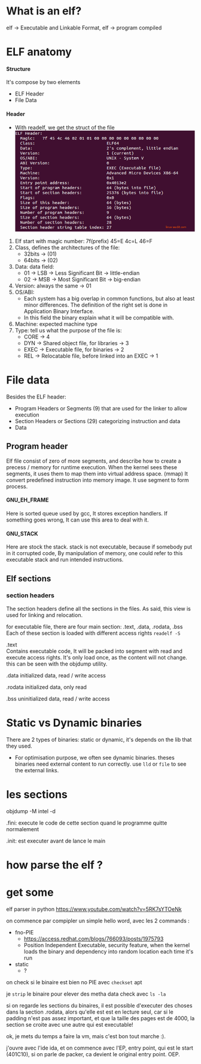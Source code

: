 # What is an elf?

elf -> Executable and Linkable Format,
elf -> program compiled

# ELF anatomy

#### Structure
It's compose by two elements
* ELF Header
* File Data

#### Header
* With readelf, we get the struct of the file
![image](img/image.png)

1. Elf start with magic number: 7f(prefix) 45=E 4c=L 46=F
2. Class, defines the architectures of the file:
   * 32bits -> (01)
   * 64bits -> (02)
3. Data: data field:
   * 01 -> LSB -> Less Significant Bit -> little-endian
   * 02 -> MSB -> Most Significant Bit -> big-endian
4. Version: always the same -> 01
5. OS/ABI:
   * Each system has a big overlap in common functions, but also
     at least minor differences. The definition of the right set is done
     in Application Binary Interface.
   * In this field the binary explain what it will be compatible with.
6. Machine: expected machine type
7. Type: tell us what the purpose of the file is:
   * CORE -> 4
   * DYN  -> Shared object file, for libraries -> 3
   * EXEC -> Executable file, for binaries -> 2
   * REL  -> Relocatable file, before linked into an EXEC -> 1

# File data
Besides the ELF header:
* Program Headers or Segments (9)
  that are used for the linker to allow execution
* Section Headers or Sections (29)
  categorizing instruction and data
* Data


## Program header
Elf file consist of zero of more segments, and describe how to create
a precess / memory for runtime execution.
When the kernel sees these segments, it uses them to map them into virtual
address space. (mmap)
It convert predefined instruction into memory image.
It use segment to form process.

#### GNU_EH_FRAME
Here is sorted queue used by gcc, It stores exception handlers.
If something goes wrong, It can use this area to deal with it.

#### GNU_STACK
Here are stock the stack.
stack is not executable, because if somebody put in it
corrupted code, By manipulation of memory,
one could refer to this executable stack and run intended instructions.

## Elf sections

### section headers
The section headers define all the sections in the files. As said,
this view is used for linking and relocation.

for executable file, there are four main section:
.text, .data, .rodata, .bss
Each of these section is loaded with different access rights
`readelf -S`

.text  
Contains executable code, It will be packed into segment with read and  
execute access rights. It's only load once, as the content will not change.  
this can be seen with the objdump utility.

.data
initialized data, read / write access

.rodata
initialized data, only read

.bss
uninitialized data, read / write access

# Static vs Dynamic binaries
There are 2 types of binaries: static or dynamic,
it's depends on the lib that they used.
* For optimisation purpose, we often see dynamic binaries.
  theses binaries need external content to run correctly.
use `lld` or `file` to see the external links.


# les sections
objdump -M intel -d

.fini: execute le code de cette section quand le programme quitte normalement

.init: est executer avant de lance le main



# how parse the elf ?


# get some

elf parser in python
https://www.youtube.com/watch?v=5RK7sYTOeNk

on commence par compipler un simple hello word,
avec les 2 commands :
* fno-PIE
  - https://access.redhat.com/blogs/766093/posts/1975793
  - Position Independent Executable, security feature,
  when the kernel loads the binary and dependency into random
  location each time it's run
* static
  - ?


on check si le binaire est bien no PIE avec `checkset` apt


je `strip` le binaire pour elever des metha data
check avec `ls -la`


si on regarde les sections du binaires, il est possible d'executer
des choses dans la section .rodata, alors qu'elle est est en lecture
seul, car si le padding n'est pas assez important, et que la taille
des pages est de 4000, la section se croite avec une autre qui
est executable!


ok, je mets du temps a faire la vm, mais c'est bon tout marche :).

j'ouvre avec l'ide ida, et on commence avec l'EP, entry point,
qui est le start (401C10), si on parle de packer, ca devient
le original entry point. OEP.







